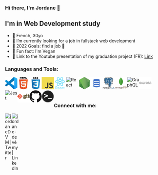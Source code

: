 ### Hi there, I'm Jordane 👋 

## I'm in Web Development study

- 🥖 French, 30yo
- 🔎 I’m currently looking for a job in fullstack web development
- 🥅 2022 Goals: find a job 🤞
- 🥗 Fun fact: I'm Vegan 
- 🏫 Link to the Youtube presentation of my graduation project (FR): [Link](https://www.youtube.com/watch?v=Vdx7nAM-qWY)

### Languages and Tools:

<img align="left" alt="Visual Studio Code" width="40px" src="https://raw.githubusercontent.com/github/explore/80688e429a7d4ef2fca1e82350fe8e3517d3494d/topics/visual-studio-code/visual-studio-code.png" />
<img align="left" alt="HTML5" width="40px" src="https://raw.githubusercontent.com/github/explore/80688e429a7d4ef2fca1e82350fe8e3517d3494d/topics/html/html.png" />
<img align="left" alt="CSS3" width="40px" src="https://raw.githubusercontent.com/github/explore/80688e429a7d4ef2fca1e82350fe8e3517d3494d/topics/css/css.png" />
<img align="left" alt="JavaScript" width="40px" src="https://raw.githubusercontent.com/github/explore/80688e429a7d4ef2fca1e82350fe8e3517d3494d/topics/javascript/javascript.png" />
<img align="left" alt="React" width="40px" src="https://raw.githubusercontent.com/devicons/devicon/master/icons/react/react-original-wordmark.svg" />
<img align="left" alt="React" width="40px" src="https://www.vectorlogo.zone/logos/babeljs/babeljs-icon.svg" />
<img align="left" alt="Node.js" width="40px" src="https://raw.githubusercontent.com/github/explore/80688e429a7d4ef2fca1e82350fe8e3517d3494d/topics/nodejs/nodejs.png" />
<img align="bottom-left" alt="Express" width="40px" src="https://raw.githubusercontent.com/devicons/devicon/master/icons/express/express-original-wordmark.svg" />
<img align="left" alt="SQL" width="40px" src="https://raw.githubusercontent.com/github/explore/80688e429a7d4ef2fca1e82350fe8e3517d3494d/topics/sql/sql.png" />
<img align="left" alt="PostgreSQL" width="40px" src="https://raw.githubusercontent.com/devicons/devicon/master/icons/postgresql/postgresql-original-wordmark.svg" />
<img align="left" alt="MongoDB" width="40px" src="https://raw.githubusercontent.com/devicons/devicon/master/icons/mongodb/mongodb-original-wordmark.svg" />
<img align="left" alt="GraphQL" width="40px" src="https://avatars.githubusercontent.com/u/12972006?s=200&v=4" />
<img align="left" alt="Jest" width="40px"src="https://www.vectorlogo.zone/logos/jestjsio/jestjsio-icon.svg" />
<img align="left" alt="Git" width="40px" src="https://raw.githubusercontent.com/github/explore/80688e429a7d4ef2fca1e82350fe8e3517d3494d/topics/git/git.png" />
<img align="left" alt="GitHub" width="40px" src="https://raw.githubusercontent.com/github/explore/78df643247d429f6cc873026c0622819ad797942/topics/github/github.png" />
<img align="left" alt="Terminal" width="40px" src="https://raw.githubusercontent.com/github/explore/80688e429a7d4ef2fca1e82350fe8e3517d3494d/topics/terminal/terminal.png" />

<br />
<br />

### Connect with me:

[<img align="left" alt="jordaneDVM | Twitter" width="22px" src="https://cdn.jsdelivr.net/npm/simple-icons@v3/icons/twitter.svg" />][twitter]
[<img align="left" alt="jordane-devémy | LinkedIn" width="22px" src="https://cdn.jsdelivr.net/npm/simple-icons@v3/icons/linkedin.svg" />][linkedin]

[twitter]: https://twitter.com/jordaneDVM
[linkedin]: https://www.linkedin.com/in/jordane-dev%C3%A9my-39a59a82/
